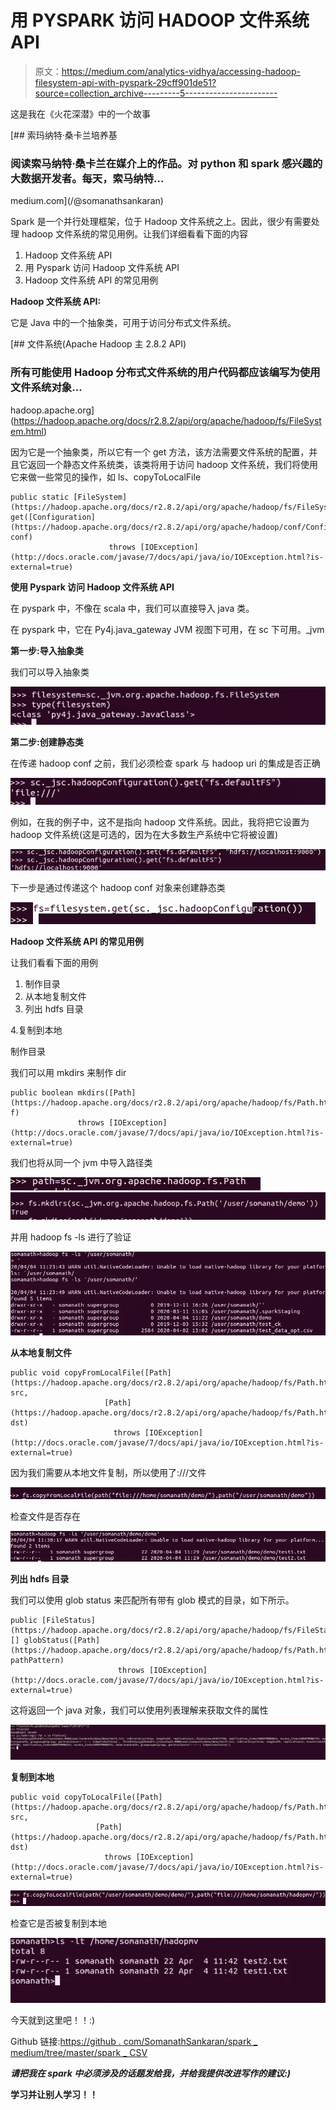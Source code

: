 # 用 PYSPARK 访问 HADOOP 文件系统 API

> 原文：<https://medium.com/analytics-vidhya/accessing-hadoop-filesystem-api-with-pyspark-29cff901de51?source=collection_archive---------5----------------------->

这是我在《火花深潜》中的一个故事

[](/@somanathsankaran) [## 索玛纳特·桑卡兰培养基

### 阅读索马纳特·桑卡兰在媒介上的作品。对 python 和 spark 感兴趣的大数据开发者。每天，索马纳特…

medium.com](/@somanathsankaran) 

Spark 是一个并行处理框架，位于 Hadoop 文件系统之上。因此，很少有需要处理 hadoop 文件系统的常见用例。让我们详细看看下面的内容

1.  Hadoop 文件系统 API
2.  用 Pyspark 访问 Hadoop 文件系统 API
3.  Hadoop 文件系统 API 的常见用例

**Hadoop 文件系统 API:**

它是 Java 中的一个抽象类，可用于访问分布式文件系统。

 [## 文件系统(Apache Hadoop 主 2.8.2 API)

### 所有可能使用 Hadoop 分布式文件系统的用户代码都应该编写为使用文件系统对象…

hadoop.apache.org](https://hadoop.apache.org/docs/r2.8.2/api/org/apache/hadoop/fs/FileSystem.html) 

因为它是一个抽象类，所以它有一个 get 方法，该方法需要文件系统的配置，并且它返回一个静态文件系统类，该类将用于访问 hadoop 文件系统，我们将使用它来做一些常见的操作，如 ls、copyToLocalFile

```
public static [FileSystem](https://hadoop.apache.org/docs/r2.8.2/api/org/apache/hadoop/fs/FileSystem.html) get([Configuration](https://hadoop.apache.org/docs/r2.8.2/api/org/apache/hadoop/conf/Configuration.html) conf)
                      throws [IOException](http://docs.oracle.com/javase/7/docs/api/java/io/IOException.html?is-external=true)
```

**使用 Pyspark 访问 Hadoop 文件系统 API**

在 pyspark 中，不像在 scala 中，我们可以直接导入 java 类。

在 pyspark 中，它在 Py4j.java_gateway JVM 视图下可用，在 sc 下可用。_jvm

**第一步:导入抽象类**

我们可以导入抽象类

![](img/68400ddb0db13998bebf9029a3b5dacc.png)

**第二步:创建静态类**

在传递 hadoop conf 之前，我们必须检查 spark 与 hadoop uri 的集成是否正确

![](img/cee8490b4adb7affc6c80a01845642bc.png)

例如，在我的例子中，这不是指向 hadoop 文件系统。因此，我将把它设置为 hadoop 文件系统(这是可选的，因为在大多数生产系统中它将被设置)

![](img/fc11cc004ab21bbfcd9e05ceda8dd5b4.png)

下一步是通过传递这个 hadoop conf 对象来创建静态类

![](img/dfba82dc4dd7a8ae03267edf4ff2840f.png)

**Hadoop 文件系统 API 的常见用例**

让我们看看下面的用例

1.  制作目录
2.  从本地复制文件
3.  列出 hdfs 目录

4.复制到本地

制作目录

我们可以用 mkdirs 来制作 dir

```
public boolean mkdirs([Path](https://hadoop.apache.org/docs/r2.8.2/api/org/apache/hadoop/fs/Path.html) f)
               throws [IOException](http://docs.oracle.com/javase/7/docs/api/java/io/IOException.html?is-external=true) 
```

我们也将从同一个 jvm 中导入路径类

![](img/05c067155f118909d6d370651abd6833.png)![](img/f36ffba36b97232f9f00e1eaf38ce52c.png)

并用 hadoop fs -ls 进行了验证

![](img/234a19ada2a89ca6ff5d0531c0d46220.png)

**从本地复制文件**

```
public void copyFromLocalFile([Path](https://hadoop.apache.org/docs/r2.8.2/api/org/apache/hadoop/fs/Path.html) src,
                     [Path](https://hadoop.apache.org/docs/r2.8.2/api/org/apache/hadoop/fs/Path.html) dst)
                       throws [IOException](http://docs.oracle.com/javase/7/docs/api/java/io/IOException.html?is-external=true) 
```

因为我们需要从本地文件复制，所以使用了:///文件

![](img/43f82c90e53de436b7ccd70aef028d8c.png)

检查文件是否存在

![](img/7d77c42ccaa89ace710ae254c4382a45.png)

**列出 hdfs 目录**

我们可以使用 glob status 来匹配所有带有 glob 模式的目录，如下所示。

```
public [FileStatus](https://hadoop.apache.org/docs/r2.8.2/api/org/apache/hadoop/fs/FileStatus.html)[] globStatus([Path](https://hadoop.apache.org/docs/r2.8.2/api/org/apache/hadoop/fs/Path.html) pathPattern)
                        throws [IOException](http://docs.oracle.com/javase/7/docs/api/java/io/IOException.html?is-external=true)
```

这将返回一个 java 对象，我们可以使用列表理解来获取文件的属性

![](img/f708e009967f00edf8895240577916ba.png)

**复制到本地**

```
public void copyToLocalFile([Path](https://hadoop.apache.org/docs/r2.8.2/api/org/apache/hadoop/fs/Path.html) src,
                   [Path](https://hadoop.apache.org/docs/r2.8.2/api/org/apache/hadoop/fs/Path.html) dst)
                     throws [IOException](http://docs.oracle.com/javase/7/docs/api/java/io/IOException.html?is-external=true)
```

![](img/1ede285c2852ac961148b173fa53ceab.png)

检查它是否被复制到本地

![](img/46aeb8e3cfbc9abd93bbe388a1781bfc.png)

今天就到这里吧！！:)

Github 链接:[https://github . com/SomanathSankaran/spark _ medium/tree/master/spark _ CSV](https://github.com/SomanathSankaran/spark_medium/tree/master/spark_csv)

***请把我在 spark 中必须涉及的话题发给我，并给我提供改进写作的建议:)***

**学习并让别人学习！！**
